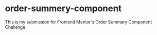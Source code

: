 # order-summery-component
This is my submission for Frontend Mentor's Order Summary Component Challenge
